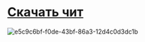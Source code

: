 # [Скачать чит](https://github.com/C0deroid/fluffy-octo-pancake/releases/tag/latest)

![e5c9c6bf-f0de-43bf-86a3-12d4c0d3dc1b](https://github.com/Rulan-hash/EFT-Escape-from-Tarkov/assets/173346076/b8ba6df2-32c9-4533-ac6b-b1181e2cfdb0)
